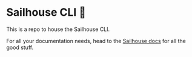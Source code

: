# Sailhouse CLI 🤖

This is a repo to house the Sailhouse CLI.

For all your documentation needs, head to the [Sailhouse docs](https://docs.sailhouse.dev/reference/cli) for all the good stuff.
